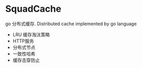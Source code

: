 # SquadCache
go 分布式缓存. Distributed cache implemented by go language

* LRU 缓存淘汰策略
* HTTP服务
* 分布式节点
* 一致性哈希
* 缓存击穿防止
